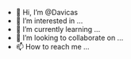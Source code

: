 - 👋 Hi, I’m @Davicas
- 👀 I’m interested in ...
- 🌱 I’m currently learning ...
- 💞️ I’m looking to collaborate on ...
- 📫 How to reach me ...

<!---
Davicas/Davicas is a ✨ special ✨ repository because its `README.md` (this file) appears on your GitHub profile.
You can click the Preview link to take a look at your changes.
--->
